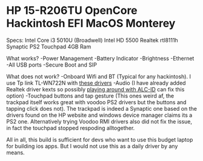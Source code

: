 # HP 15-R206TU OpenCore Hackintosh EFI MacOS Monterey
 
Specs:
Intel Core i3 5010U (Broadwell)
Intel HD 5500
Realtek rtl8111h 
Synaptic PS2 Touchpad
4GB Ram

What works?
-Power Management
-Battery Indicator
-Brightness
-Ethernet
-All USB ports
-Secure Boot and SIP


What does not work?
-Onboard Wifi and BT (Typical for any hackintosh). I use Tp link TL-WN722N with [these drivers](https://github.com/chris1111/Wireless-USB-OC-Big-Sur-Adapter)
-Audio (I have already added Realtek driver kexts so possibly [playing around with ALC-ID](https://dortania.github.io/OpenCore-Post-Install/universal/audio.html) can fix this option)
-Touchpad buttons and tap gesture (This ones weird af, the trackpad itself works great with voodoo PS2 drivers but the buttons and tapping click does not). The trackpad is indeed a Synaptic one based on the drivers found on the HP website and windows device manager claims its a PS2 one. Alternatively trying Voodoo RMI drivers also did not fix the issue, in fact the touchpad stopped respoding alltogether.

All in all, this build is sufficient for devs who want to use this budget laptop for building ios apps. But I would not use this as a daily driver by any means. 


